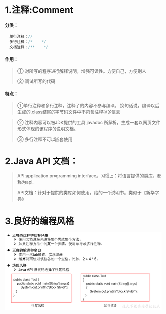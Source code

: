 # 1.注释:Comment
#### 分类：
```java
  单行注释：//
  多行注释：/*    */
  文档注释：/**    */
 ```
#### 作用：
>① 对所写的程序进行解释说明，增强可读性。方便自己，方便别人
>
>② 调试所写的代码


#### 特点：
>①单行注释和多行注释，注释了的内容不参与编译。
  换句话说，编译以后生成的.class结尾的字节码文件中不包含注释掉的信息
  
>② 注释内容可以被JDK提供的工具 javadoc 所解析，生成一套以网页文件形式体现的该程序的说明文档。
>
>③ 多行注释不可以嵌套使用
# 2.Java API 文档：　
>API:application programming interface。习惯上：将语言提供的类库，都称为api.
>
>API文档：针对于提供的类库如何使用，给的一个说明书。类似于《新华字典》
>
# 3.良好的编程风格


![../Chapter_1/images/ch1-4-1](../Chapter_1/img/ch1-4-1.bmp)
